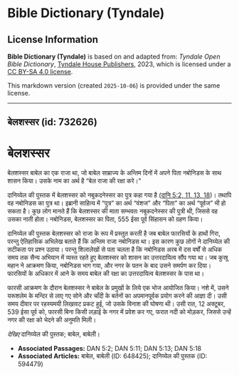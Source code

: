 # Bible Dictionary (Tyndale)

## License Information

**Bible Dictionary (Tyndale)** is based on and adapted from: _Tyndale Open Bible Dictionary_, [Tyndale House Publishers](https://tyndaleopenresources.com/), 2023, which is licensed under a [CC BY-SA 4.0 license](https://creativecommons.org/licenses/by-sa/4.0/legalcode.en).

This markdown version (created `2025-10-06`) is provided under the same license.



--------------------------------

## बेलशस्सर (id: 732626)

बेलशस्सर
========

बेलशस्सर बाबेल का एक राजा था, जो बाबेल साम्राज्य के अन्तिम दिनों में अपने पिता नबोनिडस के साथ शासन किया। उसके नाम का अर्थ है “बेल राजा की रक्षा करे।"

दानिय्येल की पुस्तक में बेलशस्सर को नबूकदनेस्सर का पुत्र कहा गया है ([दानि 5:2, 11, 13, 18](https://ref.ly/Dan5:2))। तथापि वह नबोनिडस का पुत्र था। इब्रानी साहित्य में “पुत्र” का अर्थ “वंशज” और “पिता” का अर्थ “पूर्वज” भी हो सकता है। कुछ लोग मानते हैं कि बेलशस्सर की माता सम्भवतः नबूकदनेस्सर की पुत्री थी, जिससे वह उसका नाती होता। नबोनिडस, बेलशस्सर का पिता, 555 ईसा पूर्व सिंहासन को ग्रहण किया।

दानिय्येल की पुस्तक बेलशस्सर को राजा के रूप में प्रस्तुत करती है जब बाबेल फारसियों के हाथों गिरा, परन्तु ऐतिहासिक अभिलेख बताते हैं कि अन्तिम राजा नबोनिडस था। इस कारण कुछ लोगों ने दानिय्येल की सटीकता पर प्रश्न उठाया। परन्तु शिलालेखों से पता चलता है कि नबोनिडस अरब में दस वर्षों से अधिक समय तक सैन्य अभियान में व्यस्त रहते हुए बेलशस्सर को शासन का उत्तरदायित्व सौंप गया था। जब कुस्रू महान ने आक्रमण किया, नबोनिडस भाग गया, और नगर के पतन के बाद उसने समर्पण कर दिया। फारसियों के अधिकार में आने के समय बाबेल की रक्षा का उत्तरदायित्व बेलशस्सर के पास था। 

फारसी आक्रमण के दौरान बेलशस्सर ने बाबेल के प्रमुखों के लिये एक भोज आयोजित किया। नशे में, उसने यरूशलेम के मन्दिर से लाए गए सोने और चाँदी के बर्तनों का अपमानपूर्वक प्रयोग करने की आज्ञा दी। उसी समय दीवार पर रहस्यमयी लिखावट प्रकट हुई, जो उसके विनाश की घोषणा थी। उसी रात, 12 अक्टूबर, 539 ईसा पूर्व को, फारसी बिना किसी लड़ाई के नगर में प्रवेश कर गए, फरात नदी को मोड़कर, जिससे उन्हें नगर की रक्षा को भेदने की अनुमति मिली।

*देखिए* दानिय्येल की पुस्तक; बाबेल, बाबेली।

* **Associated Passages:** DAN 5:2; DAN 5:11; DAN 5:13; DAN 5:18
* **Associated Articles:** बाबेल, बाबेली (ID: 648425); दानिय्येल की पुस्तक (ID: 594479)

